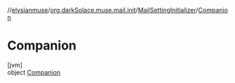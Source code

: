 //[elysianmuse](../../../../index.md)/[org.darkSolace.muse.mail.init](../../index.md)/[MailSettingInitializer](../index.md)/[Companion](index.md)

# Companion

[jvm]\
object [Companion](index.md)
